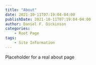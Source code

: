 ```yaml
---
title: "About"
date: 2021-10-11T07:19:04-04:00
publishDate: 2021-10-11T07:19:04-04:00
author: Daniel F. Dickinson
categories:
    - Root Page
tags:
    - Site Information
---
```


Placeholder for a real about page
